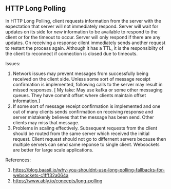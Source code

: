 ## HTTP Long Polling 
In HTTP Long Polling, client requests information from the server with the expectation that server will not immediately respond. Server will wait for updates on its side for *new* information to be available to respond to the client or for the timeout to occur. Server will only respond if there are any updates.
On receiving a response cilent immediately sends another request to restart the process again. Although it has a TTL, it is the responsiblity of the client to reconnect if connection is closed due to timeouts.

Issues:
1) Network issues may prevent messages from successfully being received on the client side. Unless some sort of message receipt confirmation is implemented, following calls to the server may result in missed responses. [ My take: May use kafka or some other messaging queues. They have commit offset where clients maintain offset information.]
2) If some sort of message receipt confirmation is implemented and one out of many clients sends confirmation on receiving response and server mistakenly believes that the message has been send. Other clients may miss that message.
3) Problems in scaling effectively. Subsequent requests from the client should be routed from the same server which received the initial request. Client request should not go to differnent servers because then multiple servers can send same reponse to single client. Websockets are better for large scale applications.

References:
1) https://blog.baasil.io/why-you-shouldnt-use-long-polling-fallbacks-for-websockets-c1fff32a064a
2) https://www.ably.io/concepts/long-polling
